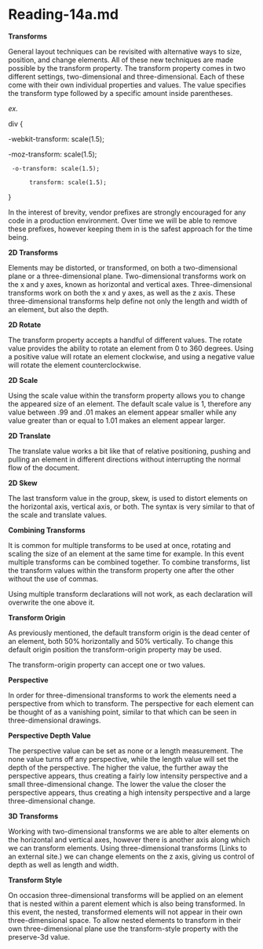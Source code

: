 # Reading-14a.md

**Transforms**

General layout techniques can be revisited with alternative ways to size, position, and change elements. All of these new techniques are made possible by the transform property. The transform property comes in two different settings, two-dimensional and three-dimensional. Each of these come with their own individual properties and values. The value specifies the transform type followed by a specific amount inside parentheses.

*ex.*

div {

-webkit-transform: scale(1.5);

-moz-transform: scale(1.5);

     -o-transform: scale(1.5);

          transform: scale(1.5);

}

In the interest of brevity, vendor prefixes are strongly encouraged for any code in a production environment. Over time we will be able to remove these prefixes, however keeping them in is the safest approach for the time being.

**2D Transforms**

Elements may be distorted, or transformed, on both a two-dimensional plane or a three-dimensional plane. Two-dimensional transforms work on the x and y axes, known as horizontal and vertical axes. Three-dimensional transforms work on both the x and y axes, as well as the z axis. These three-dimensional transforms help define not only the length and width of an element, but also the depth.

**2D Rotate**

The transform property accepts a handful of different values. The rotate value provides the ability to rotate an element from 0 to 360 degrees. Using a positive value will rotate an element clockwise, and using a negative value will rotate the element counterclockwise.

**2D Scale**

Using the scale value within the transform property allows you to change the appeared size of an element. The default scale value is 1, therefore any value between .99 and .01 makes an element appear smaller while any value greater than or equal to 1.01 makes an element appear larger.

 **2D Translate**

The translate value works a bit like that of relative positioning, pushing and pulling an element in different directions without interrupting the normal flow of the document.

 **2D Skew**

The last transform value in the group, skew, is used to distort elements on the horizontal axis, vertical axis, or both. The syntax is very similar to that of the scale and translate values. 

**Combining Transforms**

It is common for multiple transforms to be used at once, rotating and scaling the size of an element at the same time for example. In this event multiple transforms can be combined together. To combine transforms, list the transform values within the transform property one after the other without the use of commas.

Using multiple transform declarations will not work, as each declaration will overwrite the one above it.

**Transform Origin**

As previously mentioned, the default transform origin is the dead center of an element, both 50% horizontally and 50% vertically. To change this default origin position the transform-origin property may be used.

The transform-origin property can accept one or two values. 

**Perspective**

In order for three-dimensional transforms to work the elements need a perspective from which to transform. The perspective for each element can be thought of as a vanishing point, similar to that which can be seen in three-dimensional drawings.

 **Perspective Depth Value**

The perspective value can be set as none or a length measurement. The none value turns off any perspective, while the length value will set the depth of the perspective. The higher the value, the further away the perspective appears, thus creating a fairly low intensity perspective and a small three-dimensional change. The lower the value the closer the perspective appears, thus creating a high intensity perspective and a large three-dimensional change.

**3D Transforms**

Working with two-dimensional transforms we are able to alter elements on the horizontal and vertical axes, however there is another axis along which we can transform elements. Using three-dimensional transforms (Links to an external site.) we can change elements on the z axis, giving us control of depth as well as length and width.

 **Transform Style**

On occasion three-dimensional transforms will be applied on an element that is nested within a parent element which is also being transformed. In this event, the nested, transformed elements will not appear in their own three-dimensional space. To allow nested elements to transform in their own three-dimensional plane use the transform-style property with the preserve-3d value.